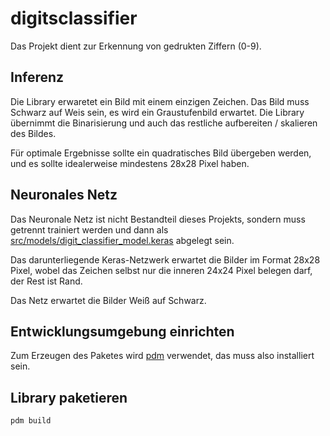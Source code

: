 # digitsclassifier
Das Projekt dient zur Erkennung von gedrukten Ziffern (0-9).

## Inferenz
Die Library erwaretet ein Bild mit einem einzigen Zeichen. Das Bild muss Schwarz auf Weis sein, es wird ein Graustufenbild erwartet. Die Library übernimmt die Binarisierung und auch das restliche aufbereiten / skalieren des Bildes. 

Für optimale Ergebnisse sollte ein quadratisches Bild übergeben werden, und es sollte idealerweise mindestens 28x28 Pixel haben. 

## Neuronales Netz
Das Neuronale Netz ist nicht Bestandteil dieses Projekts, sondern muss getrennt trainiert werden und dann als [src/models/digit_classifier_model.keras](/src/models/digit_classifier_model.keras) abgelegt sein. 

Das darunterliegende Keras-Netzwerk erwartet die Bilder im Format 28x28 Pixel, wobel das Zeichen selbst nur die inneren 24x24 Pixel belegen darf, der Rest ist Rand. 

Das Netz erwartet die Bilder Weiß auf Schwarz.

## Entwicklungsumgebung einrichten
Zum Erzeugen des Paketes wird [pdm](https://pdm-project.org/en/latest/) verwendet, das muss also installiert sein. 

## Library paketieren

``` bash
pdm build
```